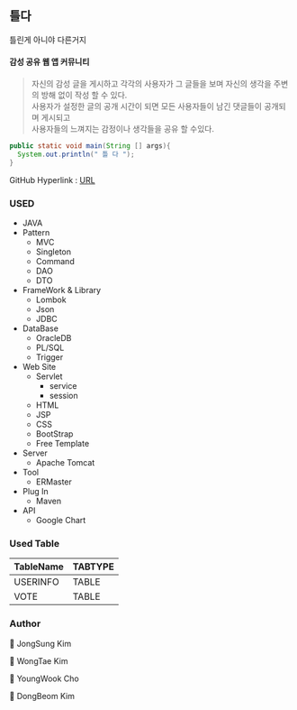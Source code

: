 ## 틀다
틀린게 아니야 다른거지<br>

#### 감성 공유 웹 앱 커뮤니티<br>
> 자신의 감성 글을 게시하고 각각의 사용자가 그 글들을 보며 자신의 생각을 주변의 방해 없이 작성 할 수 있다. <br>
> 사용자가 설정한 글의 공개 시간이 되면 모든 사용자들이 남긴 댓글들이 공개되며 게시되고<br>
> 사용자들의 느껴지는 감정이나 생각들을 공유 할 수있다. 


````JAVA
public static void main(String [] args){
  System.out.println(" 틀 다 ");
}
``````

GitHub Hyperlink : [URL](https://github.com/rlavkgk45/Servlet-JspProject_YourChoice)

### USED
* JAVA
* Pattern
  * MVC
  * Singleton  
  * Command
  * DAO
  * DTO
* FrameWork & Library
  * Lombok
  * Json
  * JDBC
* DataBase
  * OracleDB
  * PL/SQL
  * Trigger
* Web Site
  * Servlet
    * service
    * session
  * HTML
  * JSP
  * CSS
  * BootStrap
  * Free Template
* Server
  * Apache Tomcat
* Tool
  * ERMaster
* Plug In
  * Maven
* API
  * Google Chart

### Used Table
TableName|TABTYPE|
---|---|
USERINFO|TABLE|
VOTE|TABLE|

### Author
👤 JongSung Kim

👤 WongTae Kim

👤 YoungWook Cho

👤 DongBeom Kim
